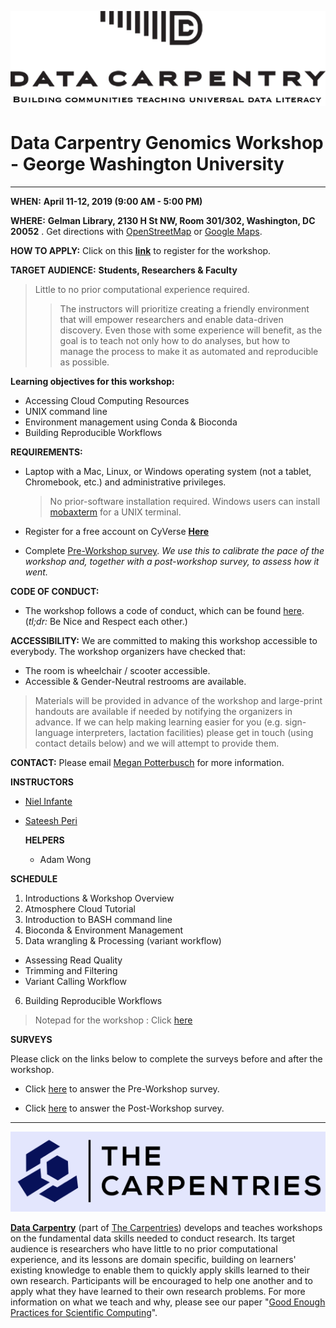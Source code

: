 ![](/img/DC_logo.png)

# **Data Carpentry Genomics Workshop - George Washington University**

---
**WHEN:** **April 11-12, 2019 (9:00 AM - 5:00 PM)**

**WHERE:** **Gelman Library, 2130 H St NW, Room 301/302, Washington, DC 20052** . Get directions with [OpenStreetMap](https://osm.org/go/ZZcbJto48?way=66409261) or [Google Maps](https://goo.gl/maps/vZdYWxLsZwQ2).

**HOW TO APPLY:** Click on this [**link**](https://www.eventbrite.com/e/george-washington-university-data-carpentry-workshop-tickets-58597869806) to register for the workshop.

**TARGET AUDIENCE:** **Students, Researchers & Faculty**
> Little to no prior computational experience required.
> > The instructors will prioritize creating a friendly environment that will empower researchers and enable data-driven discovery. Even those with some experience will benefit, as the goal is to teach not only how to do analyses, but how to manage the process to make it as automated and reproducible as possible.

**Learning objectives for this workshop:**
+ Accessing Cloud Computing Resources
+ UNIX command line
+ Environment management using Conda & Bioconda
+ Building Reproducible Workflows


**REQUIREMENTS:**
- Laptop with a Mac, Linux, or Windows operating system (not a tablet, Chromebook, etc.) and administrative privileges.
  > No prior-software installation required. Windows users can install [mobaxterm](http://mobaxterm.mobatek.net/download-home-edition.html) for a UNIX terminal.

- Register for a free account on CyVerse [**Here**](https://user.cyverse.org/register)

- Complete [Pre-Workshop survey](). *We use this to calibrate the pace of the workshop and, together with a post-workshop survey, to assess how it went.*

**CODE OF CONDUCT:**
- The workshop follows a code of conduct, which can be found [here](). (*tl;dr:* Be Nice and Respect each other.)

**ACCESSIBILITY:** We are committed to making this workshop accessible to everybody. The workshop organizers have checked that:
  + The room is wheelchair / scooter accessible.
  +  Accessible & Gender-Neutral restrooms are available.

> Materials will be provided in advance of the workshop and large-print handouts are available if needed by notifying the organizers in advance. If we can help making learning easier for you (e.g. sign-language interpreters, lactation facilities) please get in touch (using contact details below) and we will attempt to provide them.

**CONTACT:** Please email [Megan Potterbusch](mpotterbusch@email.gwu.edu) for more information.

**INSTRUCTORS**
* [Niel Infante](https://twitter.com/Niel_Infante)
* [Sateesh Peri](https://twitter.com/perisateesh)

  **HELPERS**
  * Adam Wong


**SCHEDULE**

1. Introductions & Workshop Overview
2. Atmosphere Cloud Tutorial
3. Introduction to BASH command line
4. Bioconda & Environment Management
5. Data wrangling & Processing (variant workflow)
  - Assessing Read Quality
  - Trimming and Filtering
  - Variant Calling Workflow
6.  Building Reproducible Workflows

> Notepad for the workshop : Click [here](https://hackmd.io/nPo6cXDOSye5I0tOqeF3Jg#)

**SURVEYS**

Please click on the links below to complete the surveys before and after the workshop.

- Click [here]() to answer the Pre-Workshop survey.

- Click [here]() to answer the Post-Workshop survey.

---

![](/img/carpentries_logo.png)

[**Data Carpentry**](https://datacarpentry.org/) (part of [The Carpentries](https://carpentries.org/)) develops and teaches workshops on the fundamental data skills needed to conduct research. Its target audience is researchers who have little to no prior computational experience, and its lessons are domain specific, building on learners' existing knowledge to enable them to quickly apply skills learned to their own research. Participants will be encouraged to help one another and to apply what they have learned to their own research problems. For more information on what we teach and why, please see our paper "[Good Enough Practices for Scientific Computing](https://journals.plos.org/ploscompbiol/article?id=10.1371/journal.pcbi.1005510)".
